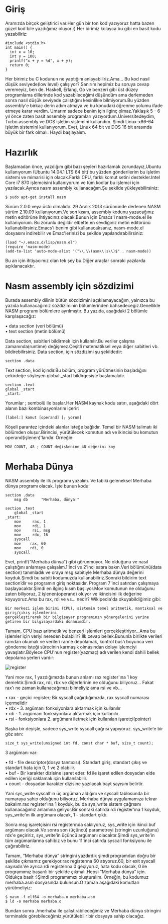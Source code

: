 # Giriş
Aramızda birçok geliştirici var.Her gün bir ton kod yazıyoruz hatta bazen güzel kod bile yazdığımız oluyor :) Her birimiz kolayca bu gibi en basit kodu yazabiliriz:
```
#include <stdio.h>
int main() {
  int x = 10;
  int y = 100;
  printf("x + y = %d", x + y);
  return 0;
}
```
Her birimiz bu C kodunun ne yaptığını anlayabiliriz.Ama… Bu kod nasıl düşük seviyede(low level) çalışıyor? Sanırım hepimiz bu soruya cevap veremeyiz, ben de. Haskell, Erlang, Go ve benzeri gibi üst düzey programlama dillerinde kod yazabileceğimi düşündüm ama derlemeden sonra nasıl düşük seviyede çalıştığını kesinlikle bilmiyorum.Bu yüzden assembly'e birkaç derin adım atmaya  ve bu konudaki öğrenme yolumu ifade etmeye karar verdim. Umarım sadece benim için ilginç olmaz.Yaklaşık 5 - 6 yıl önce zaten basit assembly programları yazıyordum.Üniversitedeydim, Turbo assembly ve DOS işletim sistemini kullandım. Şimdi Linux-x86-64 işletim sistemini kullanıyorum. Evet, Linux 64 bit ve DOS 16 bit arasında büyük bir fark olmalı. Haydi başlayalım.
# Hazırlık
Başlamadan önce, yazdığım gibi bazı şeyleri hazırlamak zorundayız,Ubuntu kullanıyorum (Ubuntu 14.04.1 LTS 64 bit) bu yüzden gönderilerim bu işletim sistemi ve mimarisi için olacak.Farklı CPU, farklı komut setini destekler.Intel Core i7 870 işlemcisini kullanıyorum ve tüm kodlar bu işlemci için yazılacak.Ayrıca nasm assembly kullanacağım.Şu şekilde yükleyebilirsiniz:
```
$ sudo apt-get install nasm
```
Sürüm 2.0.0 veya üstü olmalıdır. 29 Aralık 2013 sürümünde derlenen NASM sürüm 2.10.09 kullanıyorum.Ve son kısım, assembly kodunu yazacağınız metin editörüne ihtiyacınız olacak.Bunun için Emacs'i nasm-mode.el ile kullanıyorum. Bu zorunlu değildir elbette en sevdiğiniz metin editörünü kullanabilirsiniz.Emacs'i benim gibi kullanacaksanız, nasm-mode.el dosyasını indirebilir ve Emac'lerinizi bu şekilde yapılandırabilirsiniz:
```
(load "~/.emacs.d/lisp/nasm.el")
(require 'nasm-mode)
(add-to-list 'auto-mode-alist '("\\.\\(asm\\|s\\)$" . nasm-mode))
```
Bu an için ihtiyacımız olan tek şey bu.Diğer araçlar sonraki yazılarda açıklanacaktır.
# Nasm assembly için sözdizimi
Burada assembly dilinin bütün sözdizimini açıklamayacağım, yalnızca bu yazıda kullanacağımız sözdiziminin bölümlerinden bahsedeceğiz.Genellikle NASM programı bölümlere ayrılmıştır. Bu yazıda, aşağıdaki 2 bölümle karşılaşacağız:

  • data section (veri bölümü)<br>
  • text section  (metin bölümü)<br>
  
Data section, sabitleri bildirmek için kullanılır.Bu veriler çalışma zamanında(runtime) değişmez.Çeşitli matematiksel veya diğer sabitleri vb. bildirebilirsiniz. Data section, için sözdizimi şu şekildedir:<br>
```
section .data
```
Text section, kod içindir.Bu bölüm, program yürütmesinin başladığını çekirdeğe söyleyen global \_start bildirgesiyle başlamalıdır.
```
section .text
global _start
_start:
```
Yorumlar ; sembolü ile başlar.Her NASM kaynak kodu satırı, aşağıdaki dört alanın bazı kombinasyonlarını içerir:
 ```
[label:] komut [operand] [; yorum]
```
Köşeli parantez içindeki alanlar isteğe bağlıdır. Temel bir NASM talimatı iki bölümden oluşur.Birincisi, yürütülecek komutun adı ve ikincisi bu komutun operand(işlenen)'larıdır. Örneğin:
```
MOV COUNT, 48 ; COUNT değişkenine 48 değerini koy
```
# Merhaba Dünya
NASM assembly ile ilk programı yazalım. Ve tabiki geleneksel Merhaba dünya programı olacak. İşte bunun kodu:
```
section .data
    msg db      "Merhaba, dünya!"

section .text
    global _start
_start:
    mov     rax, 1
    mov     rdi, 1
    mov     rsi, msg
    mov     rdx, 16
    syscall
    mov    rax, 60
    mov    rdi, 0
    syscall
```
Evet, printf(“Merhaba dünya”) gibi görünmüyor. Ne olduğunu ve nasıl çalıştığını anlamaya çalışalım.1'inci ve 2'inci satıra bakın.Veri bölümünü(data section) tanımladık ve oraya msg sabitiyle Merhaba dünya değerini koyduk.Şimdi bu sabiti kodumuzda kullanabiliriz.Sonraki bildirim text section’dir ve programın giriş noktasıdır.
Program 7'inci satırdan çalışmaya başlayacaktır.Şimdi en ilginç kısım başlıyor.Mov komutunun ne olduğunu zaten biliyoruz, 2 işlenen(operand) oluyor ve ikincisini ilk değerine koyuyoruz.Ama bu rax, rdi ve vs… nedir? Wikipedia'da okuyabildiğimiz gibi:
```
Bir merkezi işlem birimi (CPU), sistemin temel aritmetik, mantıksal ve giriş/çıkış işlemlerini
gerçekleştirerek bir bilgisayar programının yönergelerini yerine getiren bir bilgisayardaki donanımdır.
```
Tamam, CPU bazı aritmetik ve benzeri işlemleri gerçekleştiriyor…Ama bu işlemler için veriyi nereden bulabilir? İlk cevap bellek.Bununla birlikte verileri ramdan okumak ve verileri ram'e depolamak, kontrol bus'ı boyunca veri gönderme isteği sürecinin karmaşık olmasından dolayı işlemciyi yavaşlatır.Böylece CPU'nun register(yazmaç) adı verilen kendi dahili bellek depolama yerleri vardır:

![register](https://github.com/furkanonder/asm/blob/master/bolumler/resimler/registers.png)

Yani  mov rax, 1 yazdığımızda bunun anlamı rax register'ına 1 koy demektir.Şimdi rax, rdi, rbx ve diğerlerinin ne olduğunu biliyoruz… Fakat rax'ı ne zaman kullanacağımızı bilmeliyiz ama rsi ve vb…<br>

• rax - geçici register; Bir syscall çağırdığımızda, rax syscall numarası içermelidir<br>
• rdx - 3. argümanı fonksiyonlara aktarmak için kullanılır<br>
• rdi - 1. argümanı fonksiyonlara aktarmak için kullanılır<br>
• rsi - fonksiyonlara 2. argümanı iletmek için kullanılan işaretçi(pointer) <br>
    
Başka bir deyişle, sadece sys_write syscall çağrısı yapıyoruz. sys_write'e bir göz atın:
```
size_t sys_write(unsigned int fd, const char * buf, size_t count);
```
3 argümanı var:

• fd - file descriptor(dosya tanıtıcısı). Standart giriş, standart çıkış ve standart hata için 0, 1 ve 2 olabilir.<br>
• buf - Bir karakter dizisine işaret eder. fd ile işaret edilen dosyadan elde edilen içeriği saklamak için kullanılabilir.<br>
• count - dosyadan karakter dizisine yazılacak bayt sayısını belirtir.<br>
    
Yani sys_write syscall'ın üç argüman aldığını ve syscall tablosunda bir numaraya sahip olduğunu biliyoruz. Merhaba dünya uygulamamıza tekrar bakalım.rax register'ına 1 koyduk, bu da sys_write sistem çağrısını kullanacağımız anlamına geliyor.Bir sonraki satırda rdi register'ına 1 koyduk, sys_write'ın ilk argümanı olacak, 1 - standart çıktı.

Sonra msg işaretçisini rsi registerında saklıyoruz, sys_write için ikinci buf argümanı olacak.Ve sonra son (üçüncü) parametreyi (stringin uzunluğunu) rdx'e geçiririz, sys_write'in üçüncü argümanı olacaktır.Şimdi sys_write'in tüm argümanlarına sahibiz ve bunu 11'inci satırda syscall fonksiyonu ile çağırabiliriz. 

Tamam, “Merhaba dünya” stringini yazdırdık şimdi programdan doğru bir şekilde çıkmamız gerekiyor.rax registerına 60 atıyoruz.60, bir exit syscall sayısıdır.Ve ayrıca rdi registerına 0 geçiyoruz, hata kodu olacak, 0 ile programımız başarılı bir şekilde çıkmalı.Hepsi “Merhaba dünya” için. Oldukça basit :)Şimdi programımızı oluşturalım. Örneğin, bu kodumuz merhaba.asm dosyasında bulunsun.O zaman aşağıdaki komutları yürütmeliyiz:
```
$ nasm -f elf64 -o merhaba.o merhaba.asm
$ ld -o merhaba merhaba.o
```
Bundan sonra ./merhaba ile çalıştırabileceğimiz ve Merhaba dünya stringini terminalde görebileceğimiz,yürütülebilir bir dosyaya sahip olacağız.

